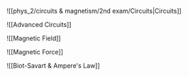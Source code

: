![[phys_2/circuits & magnetism/2nd exam/Circuits|Circuits]]

![[Advanced Circuits]]

![[Magnetic Field]]

![[Magnetic Force]]

![[Biot-Savart & Ampere's Law]]